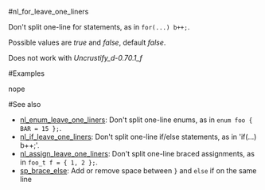#nl_for_leave_one_liners

Don't split one-line for statements, as in `for(...) b++;`.

Possible values are _true_ and  _false_, default _false_.

Does not work with _Uncrustify_d-0.70.1_f_

#Examples

nope

#See also
* [nl_enum_leave_one_liners](nl_enum_leave_one_liners.md): Don't split one-line enums, as in `enum foo { BAR = 15 };`.
* [nl_if_leave_one_liners](nl_if_leave_one_liners.md): Don't split one-line if/else statements, as in 'if(...) b++;'.
* [nl_assign_leave_one_liners](nl_assign_leave_one_liners.md): Don't split one-line braced assignments, as in `foo_t f = { 1, 2 };`.
* [sp_brace_else](../spacing_options/sp_brace_else.md): Add or remove space between `}` and `else` if on the same line
